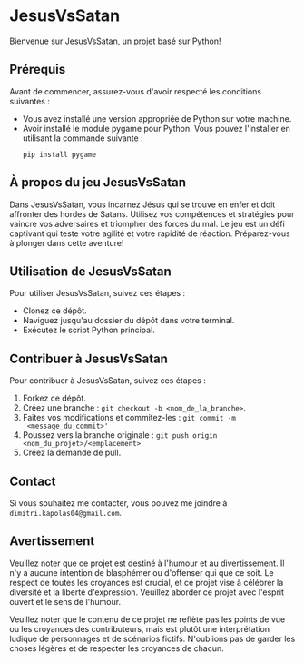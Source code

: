 # JesusVsSatan

Bienvenue sur JesusVsSatan, un projet basé sur Python!

## Prérequis
Avant de commencer, assurez-vous d'avoir respecté les conditions suivantes :
* Vous avez installé une version appropriée de Python sur votre machine.
* Avoir installé le module pygame pour Python. Vous pouvez l'installer en utilisant la commande suivante :
  ```
  pip install pygame
  ```


## À propos du jeu JesusVsSatan
Dans JesusVsSatan, vous incarnez Jésus qui se trouve en enfer et doit affronter des hordes de Satans. Utilisez vos compétences et stratégies pour vaincre vos adversaires et triompher des forces du mal. Le jeu est un défi captivant qui teste votre agilité et votre rapidité de réaction. Préparez-vous à plonger dans cette aventure!

## Utilisation de JesusVsSatan
Pour utiliser JesusVsSatan, suivez ces étapes :
* Clonez ce dépôt.
* Naviguez jusqu'au dossier du dépôt dans votre terminal.
* Exécutez le script Python principal.

## Contribuer à JesusVsSatan
Pour contribuer à JesusVsSatan, suivez ces étapes :
1. Forkez ce dépôt.
2. Créez une branche : `git checkout -b <nom_de_la_branche>`.
3. Faites vos modifications et commitez-les : `git commit -m '<message_du_commit>'`
4. Poussez vers la branche originale : `git push origin <nom_du_projet>/<emplacement>`
5. Créez la demande de pull.

## Contact
Si vous souhaitez me contacter, vous pouvez me joindre à `dimitri.kapolas04@gmail.com`.

## Avertissement
Veuillez noter que ce projet est destiné à l'humour et au divertissement. Il n'y a aucune intention de blasphémer ou d'offenser qui que ce soit. Le respect de toutes les croyances est crucial, et ce projet vise à célébrer la diversité et la liberté d'expression. Veuillez aborder ce projet avec l'esprit ouvert et le sens de l'humour.

Veuillez noter que le contenu de ce projet ne reflète pas les points de vue ou les croyances des contributeurs, mais est plutôt une interprétation ludique de personnages et de scénarios fictifs. N'oublions pas de garder les choses légères et de respecter les croyances de chacun.

